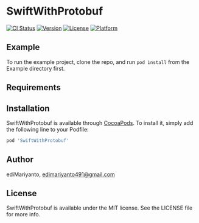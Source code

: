 # SwiftWithProtobuf

[![CI Status](https://img.shields.io/travis/ediMariyanto/SwiftWithProtobuf.svg?style=flat)](https://travis-ci.org/ediMariyanto/SwiftWithProtobuf)
[![Version](https://img.shields.io/cocoapods/v/SwiftWithProtobuf.svg?style=flat)](https://cocoapods.org/pods/SwiftWithProtobuf)
[![License](https://img.shields.io/cocoapods/l/SwiftWithProtobuf.svg?style=flat)](https://cocoapods.org/pods/SwiftWithProtobuf)
[![Platform](https://img.shields.io/cocoapods/p/SwiftWithProtobuf.svg?style=flat)](https://cocoapods.org/pods/SwiftWithProtobuf)

## Example

To run the example project, clone the repo, and run `pod install` from the Example directory first.

## Requirements

## Installation

SwiftWithProtobuf is available through [CocoaPods](https://cocoapods.org). To install
it, simply add the following line to your Podfile:

```ruby
pod 'SwiftWithProtobuf'
```

## Author

ediMariyanto, edimariyanto491@gmail.com

## License

SwiftWithProtobuf is available under the MIT license. See the LICENSE file for more info.
